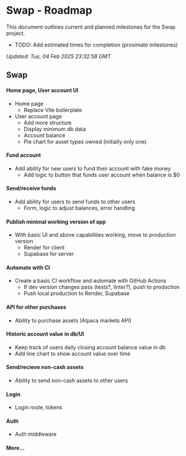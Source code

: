 # Swap - Roadmap

This document outlines current and planned milestones for the Swap project.
- TODO: Add estimated times for completion (proximate milestones)

*Updated: Tue, 04 Feb 2025 23:32:58 GMT*

## Swap

#### Home page, User account UI
- Home page
    - Replace Vite boilerplate
- User account page
    - Add more structure
    - Display minimum db data
    - Account balance
    - Pie chart for asset types owned (initially only one)

#### Fund account
- Add ability for new users to fund their account with fake money
    - Add logic to button that funds user account when balance is $0

#### Send/receive funds
- Add ability for users to send funds to other users
    - Form, logic to adjust balances, error handling

#### Publish minimal working version of app
- With basic UI and above capabilities working, move to production version
    - Render for client
    - Supabase for server

#### Automate with CI
- Create a basic CI workflow and automate with GitHub Actions
    - If dev version changes pass (tests?, linter?), push to production
    - Push local production to Render, Supabase

#### API for other purchases
- Ability to purchase assets (Alpaca markets API)

#### Historic account value in db/UI
- Keep track of users daily closing account balance value in db
- Add line chart to show account value over time

#### Send/recieve non-cash assets
- Ability to send non-cash assets to other users

#### Login
- Login route, tokens

#### Auth
- Auth middleware

#### More...
